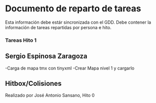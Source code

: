 # Documento de reparto de tareas
Esta información debe estár sincronizada con el GDD. Debe contener la información de tareas repartidas por persona e hito.

### Tareas Hito 1

## Sergio Espinosa Zaragoza
-Carga de mapa tmx con tinyxml
-Crear Mapa nivel 1 y cargarlo

## Hitbox/Colisiones
Realizado por José Antonio Sansano, Hito 0
